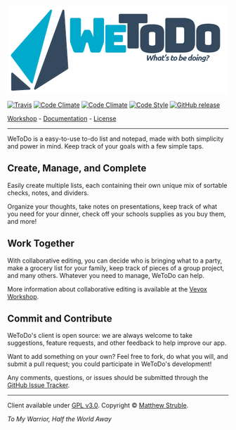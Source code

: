 [![WeToDo](src/resources/media2_banner.png)](http://vevox.io/p/wetodo)

[![Travis](https://img.shields.io/travis/VevoxDigital/WeToDo/master.svg?style=flat-square)](https://travis-ci.org/VevoxDigital/WeToDo)
[![Code Climate](https://img.shields.io/codeclimate/github/VevoxDigital/WeToDo.svg?style=flat-square)](https://codeclimate.com/github/VevoxDigital/WeToDo)
[![Code Climate](https://img.shields.io/codeclimate/coverage/github/VevoxDigital/WeToDo.svg?style=flat-square)](https://codeclimate.com/github/VevoxDigital/WeToDo)
[![Code Style](https://img.shields.io/badge/code_style-standard-brightgreen.svg?style=flat-square)](http://standardjs.com)
[![GitHub release](https://img.shields.io/github/release/VevoxDigital/WeToDo.svg?style=flat-square)](https://github.com/VevoxDigital/WeToDo/releases)

[Workshop](http://vevox.io/p/wetodo) - [Documentation](http://wiki.vevox.io/projects/wetodo) - [License](LICENSE)

----

WeToDo is a easy-to-use to-do list and notepad, made with both simplicity and power in mind. Keep track of your goals with a few simple taps.

## Create, Manage, and Complete
Easily create multiple lists, each containing their own unique mix of sortable checks, notes, and dividers.

Organize your thoughts, take notes on presentations, keep track of what you need for your dinner, check off your schools supplies as you buy them, and more!

## Work Together
With collaborative editing, you can decide who is bringing what to a party, make a grocery list for your family, keep track of pieces of a group project, and many others. Whatever you need to manage, WeToDo can help.

More information about collaborative editing is available at the [Vevox Workshop](http://wiki.vevox.io/projects/wetodo/sharing).

## Commit and Contribute
WeToDo's client is open source: we are always welcome to take suggestions, feature requests, and other feedback to help improve our app.

Want to add something on your own? Feel free to fork, do what you will, and submit a pull request; you could participate in WeToDo's development!

Any comments, questions, or issues should be submitted through the [GitHub Issue Tracker](https://github.com/VevoxDigital/WeToDo/issues).

----

Client available under [GPL v3.0](/LICENSE). Copyright &copy; [Matthew Struble](https://github.com/CynicalBusiness).

*To My Warrior, Half the World Away*
